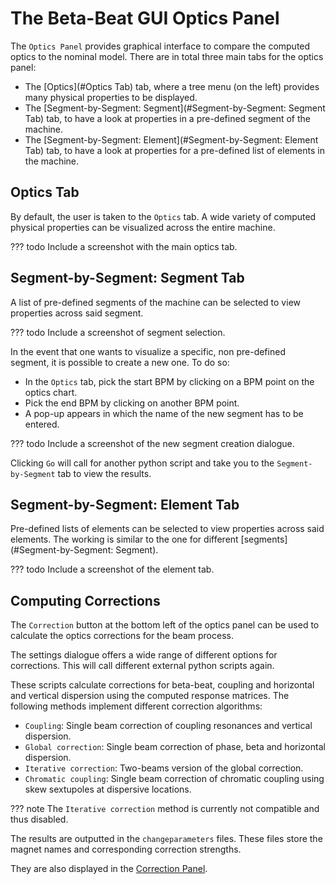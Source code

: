 # The Beta-Beat GUI Optics Panel

The `Optics Panel` provides graphical interface to compare the computed optics to the nominal model.
There are in total three main tabs for the optics panel:

- The [Optics](#Optics Tab) tab, where a tree menu (on the left) provides many physical properties to be displayed.
- The [Segment-by-Segment: Segment](#Segment-by-Segment: Segment Tab) tab, to have a look at properties in a pre-defined segment of the machine.
- The [Segment-by-Segment: Element](#Segment-by-Segment: Element Tab) tab, to have a look at properties for a pre-defined list of elements in the machine.

## Optics Tab

By default, the user is taken to the `Optics` tab.
A wide variety of computed physical properties can be visualized across the entire machine.

??? todo
    Include a screenshot with the main optics tab.

## Segment-by-Segment: Segment Tab

A list of pre-defined segments of the machine can be selected to view properties across said segment.

??? todo
    Include a screenshot of segment selection.

In the event that one wants to visualize a specific, non pre-defined segment, it is possible to create a new one.
To do so:

- In the `Optics` tab, pick the start BPM by clicking on a BPM point on the optics chart.
- Pick the end BPM by clicking on another BPM point.
- A pop-up appears in which the name of the new segment has to be entered.

??? todo
    Include a screenshot of the new segment creation dialogue.

Clicking `Go` will call for another python script and take you to the `Segment-by-Segment` tab to view the results.

## Segment-by-Segment: Element Tab

Pre-defined lists of elements can be selected to view properties across said elements.
The working is similar to the one for different [segments](#Segment-by-Segment: Segment).

??? todo
    Include a screenshot of the element tab.

## Computing Corrections

The `Correction` button at the bottom left of the optics panel can be used to calculate the optics corrections for the beam process.

The settings dialogue offers a wide range of different options for corrections.
This will call different external python scripts again.

These scripts calculate corrections for beta-beat, coupling and horizontal and vertical dispersion using the computed response matrices.
The following methods implement different correction algorithms:

- `Coupling`: Single beam correction of coupling resonances and vertical dispersion.
- `Global correction`: Single beam correction of phase, beta and horizontal dispersion.
- `Iterative correction`: Two-beams version of the global correction.
- `Chromatic coupling`: Single beam correction of chromatic coupling using skew sextupoles at dispersive locations.

??? note
    The `Iterative correction` method is currently not compatible and thus disabled.

The results are outputted in the `changeparameters` files.
These files store the magnet names and corresponding correction strengths.

They are also displayed in the [Correction Panel](correction_panel.md).